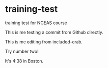 # training-test
training test for NCEAS course

This is me testing a commit from Github directly.

This is me editing from included-crab.


Try number two!

It's 4:38 in Boston. 
